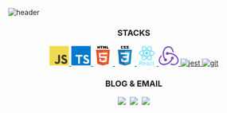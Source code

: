 ![header](https://capsule-render.vercel.app/api?type=wave&color=auto&height=300&section=header&text=Yoon%20Heaeun&fontSize=90&animation=fadeIn&fontAlignY=33&desc=Web%20Frontend%20Developer%20&descAlignY=51&descAlign=68)

<h3 align="center">STACKS</h3>
<p align="center">
  <a
    href="https://developer.mozilla.org/en-US/docs/Web/JavaScript"
    target="_blank"
  >
    <img
      src="https://raw.githubusercontent.com/devicons/devicon/master/icons/javascript/javascript-original.svg"
      alt="javascript"
      width="40"
      height="40"
    />
  </a>
  <a href="https://www.typescriptlang.org/" target="_blank">
    <img
      src="https://raw.githubusercontent.com/devicons/devicon/master/icons/typescript/typescript-original.svg"
      alt="typescript"
      width="40"
      height="40"
    />
  </a>
  <a href="https://www.w3.org/html/" target="_blank">
    <img
      src="https://raw.githubusercontent.com/devicons/devicon/master/icons/html5/html5-original-wordmark.svg"
      alt="html5"
      width="40"
      height="40"
    />
  </a>
  <a href="https://www.w3schools.com/css/" target="_blank">
    <img
      src="https://raw.githubusercontent.com/devicons/devicon/master/icons/css3/css3-original-wordmark.svg"
      alt="css3"
      width="40"
      height="40"
    />
  </a>
  <a href="https://reactjs.org/" target="_blank">
    <img
      src="https://raw.githubusercontent.com/devicons/devicon/master/icons/react/react-original-wordmark.svg"
      alt="react"
      width="40"
      height="40"
    />
  </a>
  <a href="https://redux.js.org" target="_blank">
    <img
      src="https://raw.githubusercontent.com/devicons/devicon/master/icons/redux/redux-original.svg"
      alt="redux"
      width="40"
      height="40"
    />
  </a>
  <a href="https://jestjs.io" target="_blank">
    <img
      src="https://www.vectorlogo.zone/logos/jestjsio/jestjsio-icon.svg"
      alt="jest"
      width="40"
      height="40"
    />
  </a>
  <a href="https://git-scm.com/" target="_blank">
    <img
      src="https://www.vectorlogo.zone/logos/git-scm/git-scm-icon.svg"
      alt="git"
      width="40"
      height="40"
    />
  </a>
</p>

<h3 align="center">BLOG & EMAIL</h3>
<p align="center">
  <a href="https://velog.io/@yhe228"><img src="https://img.shields.io/badge/Tech%20Blog-11B48A?style=flat-square&logo=Vimeo&logoColor=white&link=https://velog.io/@yhe228"/></a>&nbsp
  <a href="https://yoonhe.github.io/"><img src="https://img.shields.io/badge/Tech%20Blog-58a6ff?style=flat-square&logo=GitHub&logoColor=white&link=https://yoonhe.github.io/"/></a>&nbsp
  <a href="mailto:yhehe228@gmail.com"><img src="https://img.shields.io/badge/Gmail-d14836?style=flat-square&logo=Gmail&logoColor=white&link=yhehe228@gmail.com"/></a>
</p>

<!-- [![Github
stats](https://github-readme-stats.vercel.app/api?username=yoonhe&show_icons=true&include_all_commits=true)](https://github.com/yoonhe/github-readme-stats)[![Top
Langs](https://github-readme-stats.vercel.app/api/top-langs/?username=yoonhe&layout=compact)](https://github.com/yoonhe/github-readme-stats) -->
